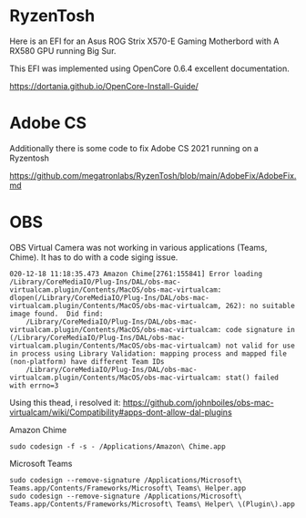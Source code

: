 # RyzenTosh
Here is an EFI for an Asus ROG Strix X570-E Gaming Motherbord with A RX580 GPU running Big Sur.

This EFI was implemented using OpenCore 0.6.4 excellent documentation.

https://dortania.github.io/OpenCore-Install-Guide/

# Adobe CS

Additionally there is some code to fix Adobe CS 2021 running on a Ryzentosh

https://github.com/megatronlabs/RyzenTosh/blob/main/AdobeFix/AdobeFix.md

# OBS

OBS Virtual Camera was not working in various applications (Teams, Chime).  It has to do with a code siging issue.

```
020-12-18 11:18:35.473 Amazon Chime[2761:155841] Error loading /Library/CoreMediaIO/Plug-Ins/DAL/obs-mac-virtualcam.plugin/Contents/MacOS/obs-mac-virtualcam:  dlopen(/Library/CoreMediaIO/Plug-Ins/DAL/obs-mac-virtualcam.plugin/Contents/MacOS/obs-mac-virtualcam, 262): no suitable image found.  Did find:
	/Library/CoreMediaIO/Plug-Ins/DAL/obs-mac-virtualcam.plugin/Contents/MacOS/obs-mac-virtualcam: code signature in (/Library/CoreMediaIO/Plug-Ins/DAL/obs-mac-virtualcam.plugin/Contents/MacOS/obs-mac-virtualcam) not valid for use in process using Library Validation: mapping process and mapped file (non-platform) have different Team IDs
	/Library/CoreMediaIO/Plug-Ins/DAL/obs-mac-virtualcam.plugin/Contents/MacOS/obs-mac-virtualcam: stat() failed with errno=3

```

Using this thead, i resolved it:  https://github.com/johnboiles/obs-mac-virtualcam/wiki/Compatibility#apps-dont-allow-dal-plugins

Amazon Chime

```
sudo codesign -f -s - /Applications/Amazon\ Chime.app
```
Microsoft Teams

```
sudo codesign --remove-signature /Applications/Microsoft\ Teams.app/Contents/Frameworks/Microsoft\ Teams\ Helper.app
sudo codesign --remove-signature /Applications/Microsoft\ Teams.app/Contents/Frameworks/Microsoft\ Teams\ Helper\ \(Plugin\).app
```
